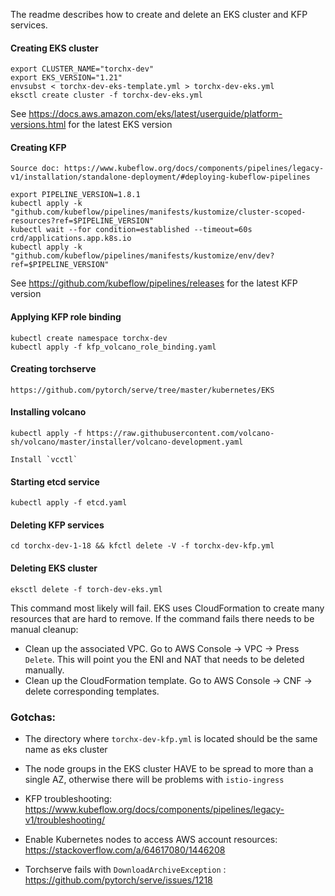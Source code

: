 The readme describes how to create and delete an EKS cluster and KFP services.

#### Creating EKS cluster

    export CLUSTER_NAME="torchx-dev"
    export EKS_VERSION="1.21"
    envsubst < torchx-dev-eks-template.yml > torchx-dev-eks.yml
    eksctl create cluster -f torchx-dev-eks.yml

See https://docs.aws.amazon.com/eks/latest/userguide/platform-versions.html for the latest EKS version

#### Creating KFP

    Source doc: https://www.kubeflow.org/docs/components/pipelines/legacy-v1/installation/standalone-deployment/#deploying-kubeflow-pipelines

    export PIPELINE_VERSION=1.8.1
    kubectl apply -k "github.com/kubeflow/pipelines/manifests/kustomize/cluster-scoped-resources?ref=$PIPELINE_VERSION"
    kubectl wait --for condition=established --timeout=60s crd/applications.app.k8s.io
    kubectl apply -k "github.com/kubeflow/pipelines/manifests/kustomize/env/dev?ref=$PIPELINE_VERSION"

See https://github.com/kubeflow/pipelines/releases for the latest KFP version

#### Applying KFP role binding

    kubectl create namespace torchx-dev
    kubectl apply -f kfp_volcano_role_binding.yaml

#### Creating torchserve

    https://github.com/pytorch/serve/tree/master/kubernetes/EKS

#### Installing volcano

    kubectl apply -f https://raw.githubusercontent.com/volcano-sh/volcano/master/installer/volcano-development.yaml

    Install `vcctl`

#### Starting etcd service

    kubectl apply -f etcd.yaml

#### Deleting KFP services

    cd torchx-dev-1-18 && kfctl delete -V -f torchx-dev-kfp.yml

#### Deleting EKS cluster

    eksctl delete -f torch-dev-eks.yml

This command most likely will fail. EKS uses CloudFormation to create many resources that
are hard to remove. If the command fails there needs to be manual cleanup:
* Clean up the associated VPC. Go to AWS Console -> VPC -> Press `Delete`. This will
point you the ENI and NAT that needs to be deleted manually.
* Clean up the CloudFormation template. Go to AWS Console -> CNF -> delete corresponding templates.

### Gotchas:

* The directory where `torchx-dev-kfp.yml` is located should be the same name as eks cluster

* The node groups in the EKS cluster HAVE to be spread to more than a single AZ, otherwise there
 will be problems with `istio-ingress`

* KFP troubleshooting: https://www.kubeflow.org/docs/components/pipelines/legacy-v1/troubleshooting/

* Enable Kubernetes nodes to access AWS account resources: https://stackoverflow.com/a/64617080/1446208

* Torchserve fails with `DownloadArchiveException` : https://github.com/pytorch/serve/issues/1218
